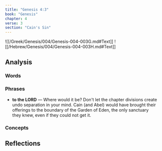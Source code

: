 ```yaml
---
title: "Genesis 4:3"
book: "Genesis"
chapter: 4
verse: 3
section: "Cain's Sin"
---
```

![[/Greek/Genesis/004/Genesis-004-003G.md#Text]]
![[/Hebrew/Genesis/004/Genesis-004-003H.md#Text]]

## Analysis

### Words

### Phrases
- **to the LORD** — Where would it be?  Don't let the chapter divisions create undo separation in your mind.  Cain (and Abel) would have brought their offerings to the boundary of the Garden of Eden, the only sanctuary they knew, even if they could not get it.

### Concepts

## Reflections
